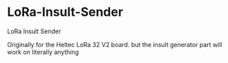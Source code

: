 # LoRa-Insult-Sender
LoRa Insult Sender

Originally for the Heltec LoRa 32 V2 board.
but the insult generator part will work on literally anything
